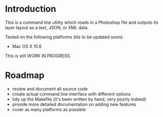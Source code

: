 Introduction
============

This is a command line utility which reads in a Photoshop file and
outputs its layer layout as a text, JSON, or XML data.

Tested on the following platforms (lits to be updated soon):
* Mac OS X 10.6

This is still WORK IN PROGRESS.


Roadmap
=======

* review and document all source code
* create actual command line interface with different options
* tidy up the Makefile (it's been written by hand, very poorly indeed)
* provide more detailed documentation on adding new features
* cover as many platforms as possible